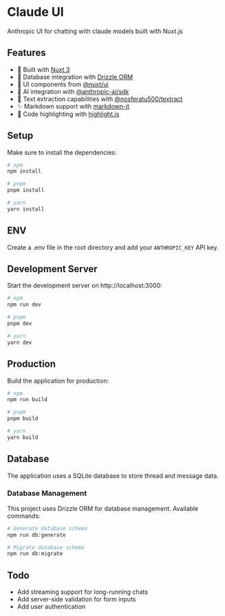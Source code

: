 # Claude UI

Anthropic UI for chatting with claude models built with Nuxt.js

## Features

- 🚀 Built with [Nuxt 3](https://nuxt.com/)
- 💾 Database integration with [Drizzle ORM](https://orm.drizzle.team/)
- 🎨 UI components from [@nuxt/ui](https://ui.nuxt.com/)
- 🤖 AI integration with [@anthropic-ai/sdk](https://www.anthropic.com/)
- 📝 Text extraction capabilities with [@nosferatu500/textract](https://www.npmjs.com/package/@nosferatu500/textract)
- ✨ Markdown support with [markdown-it](https://github.com/markdown-it/markdown-it)
- 🎯 Code highlighting with [highlight.js](https://highlightjs.org/)

## Setup

Make sure to install the dependencies:

```bash
# npm
npm install

# pnpm
pnpm install

# yarn
yarn install
```

## ENV
Create a .env file in the root directory and add your `ANTHROPIC_KEY` API key.

## Development Server
Start the development server on http://localhost:3000:

```bash
# npm
npm run dev

# pnpm
pnpm dev

# yarn
yarn dev
```

## Production
Build the application for production:

```bash
# npm
npm run build

# pnpm
pnpm build

# yarn
yarn build
```

## Database
The application uses a SQLite database to store thread and message data.

### Database Management
This project uses Drizzle ORM for database management. Available commands:

```bash
# Generate database schema
npm run db:generate

# Migrate database schema
npm run db:migrate
```

## Todo
- Add streaming support for long-running chats
- Add server-side validation for form inputs
- Add user authentication

